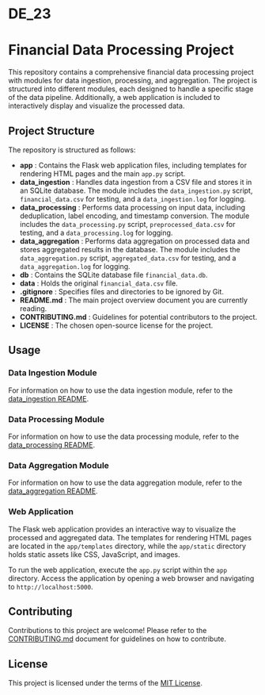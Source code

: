 # DE_23


# Financial Data Processing Project

This repository contains a comprehensive financial data processing project with modules for data ingestion, processing, and aggregation. The project is structured into different modules, each designed to handle a specific stage of the data pipeline. Additionally, a web application is included to interactively display and visualize the processed data.

## Project Structure

The repository is structured as follows:

* **app** : Contains the Flask web application files, including templates for rendering HTML pages and the main `app.py` script.
* **data_ingestion** : Handles data ingestion from a CSV file and stores it in an SQLite database. The module includes the `data_ingestion.py` script, `financial_data.csv` for testing, and a `data_ingestion.log` for logging.
* **data_processing** : Performs data processing on input data, including deduplication, label encoding, and timestamp conversion. The module includes the `data_processing.py` script, `preprocessed_data.csv` for testing, and a `data_processing.log` for logging.
* **data_aggregation** : Performs data aggregation on processed data and stores aggregated results in the database. The module includes the `data_aggregation.py` script, `aggregated_data.csv` for testing, and a `data_aggregation.log` for logging.
* **db** : Contains the SQLite database file `financial_data.db`.
* **data** : Holds the original `financial_data.csv` file.
* **.gitignore** : Specifies files and directories to be ignored by Git.
* **README.md** : The main project overview document you are currently reading.
* **CONTRIBUTING.md** : Guidelines for potential contributors to the project.
* **LICENSE** : The chosen open-source license for the project.

## Usage

### Data Ingestion Module

For information on how to use the data ingestion module, refer to the [data_ingestion README](https://chat.openai.com/data_ingestion/README.md).

### Data Processing Module

For information on how to use the data processing module, refer to the [data_processing README](https://chat.openai.com/data_processing/README.md).

### Data Aggregation Module

For information on how to use the data aggregation module, refer to the [data_aggregation README](https://chat.openai.com/data_aggregation/README.md).

### Web Application

The Flask web application provides an interactive way to visualize the processed and aggregated data. The templates for rendering HTML pages are located in the `app/templates` directory, while the `app/static` directory holds static assets like CSS, JavaScript, and images.

To run the web application, execute the `app.py` script within the `app` directory. Access the application by opening a web browser and navigating to `http://localhost:5000`.

## Contributing

Contributions to this project are welcome! Please refer to the [CONTRIBUTING.md](https://chat.openai.com/CONTRIBUTING.md) document for guidelines on how to contribute.

## License

This project is licensed under the terms of the [MIT License](https://chat.openai.com/LICENSE).
